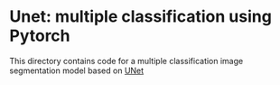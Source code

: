 # Unet: multiple classification using Pytorch
This directory contains code for a multiple classification image segmentation model based on [UNet](https://arxiv.org/pdf/1505.04597.pdf) 


